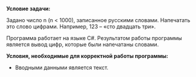**Условие задачи:**

Задано число n (n < 1000), записанное русскими словами. Напечатать это слово цифрами. Например, 123 – «сто двадцать три».

Программа работает на языке C#. Результатом работы программы является вывод цифр, которые были напечатаны словами.

**Условия, необходимые для корректной работы программы:**

- Вводными данными является текст.
